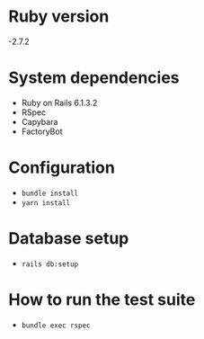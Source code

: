 # Ruby version

-2.7.2

# System dependencies

- Ruby on Rails 6.1.3.2
- RSpec
- Capybara
- FactoryBot

# Configuration

- `bundle install`
- `yarn install`

# Database setup

- `rails db:setup`

# How to run the test suite

- `bundle exec rspec`

